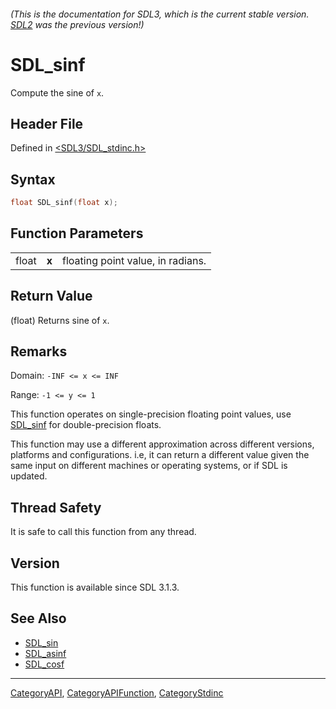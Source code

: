 ###### (This is the documentation for SDL3, which is the current stable version. [SDL2](https://wiki.libsdl.org/SDL2/) was the previous version!)
# SDL_sinf

Compute the sine of `x`.

## Header File

Defined in [<SDL3/SDL_stdinc.h>](https://github.com/libsdl-org/SDL/blob/main/include/SDL3/SDL_stdinc.h)

## Syntax

```c
float SDL_sinf(float x);
```

## Function Parameters

|       |       |                                   |
| ----- | ----- | --------------------------------- |
| float | **x** | floating point value, in radians. |

## Return Value

(float) Returns sine of `x`.

## Remarks

Domain: `-INF <= x <= INF`

Range: `-1 <= y <= 1`

This function operates on single-precision floating point values, use
[SDL_sinf](SDL_sinf) for double-precision floats.

This function may use a different approximation across different versions,
platforms and configurations. i.e, it can return a different value given
the same input on different machines or operating systems, or if SDL is
updated.

## Thread Safety

It is safe to call this function from any thread.

## Version

This function is available since SDL 3.1.3.

## See Also

- [SDL_sin](SDL_sin)
- [SDL_asinf](SDL_asinf)
- [SDL_cosf](SDL_cosf)

----
[CategoryAPI](CategoryAPI), [CategoryAPIFunction](CategoryAPIFunction), [CategoryStdinc](CategoryStdinc)

